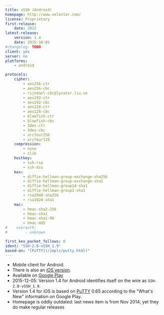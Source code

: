 ```yaml
---
title: vSSH (Android)
homepage: http://www.velestar.com/
license: Proprietary
first-release:
    date: 2012
latest-release:
    version: 1.4
    date: 2015-10-01
#changelog: TODO
client: yes
server: no
platforms:
    - android

protocols:
    cipher:
        - aes256-ctr
        - aes256-cbc
        - rijndael-cbc@lysator.liu.se
        - aes192-ctr
        - aes192-cbc
        - aes128-ctr
        - aes128-cbc
        - blowfish-ctr
        - blowfish-cbc
        - 3des-ctr
        - 3des-cbc
        - arcfour256
        - arcfour128
    compression:
        - none
        - zlib
    hostkey:
        - ssh-rsa
        - ssh-dss
    kex:
        - diffie-hellman-group-exchange-sha256
        - diffie-hellman-group-exchange-sha1
        - diffie-hellman-group14-sha1
        - diffie-hellman-group1-sha1
        - rsa2048-sha256
        - rsa1024-sha1
    mac:
        - hmac-sha2-256
        - hmac-sha1
        - hmac-sha1-96
        - hmac-md5
#    userauth:
#        - unknown

first_kex_packet_follows: 0
ident: "SSH-2.0-vSSH_1.9"
based-on: "[PuTTY](/impls/putty.html)"
---
```

* Mobile client for Android.
* There is also an [iOS version](/impls/vssh-ios.html).
* Available on
    [Google Play](https://play.google.com/store/apps/details?id=com.velestar.vssh)
* 2015-12-05: Version 1.4 for Android identifies itself on the wire as `SSH-2.0-vSSH_1.9`.
* Version 1.4 for iOS is based on [PuTTY](/impls/putty.html) 0.65 according to the
  "What's New" information on Google Play.
* Homepage is oddly outdated: last news item is from Nov 2014; yet they do make
  regular releases
